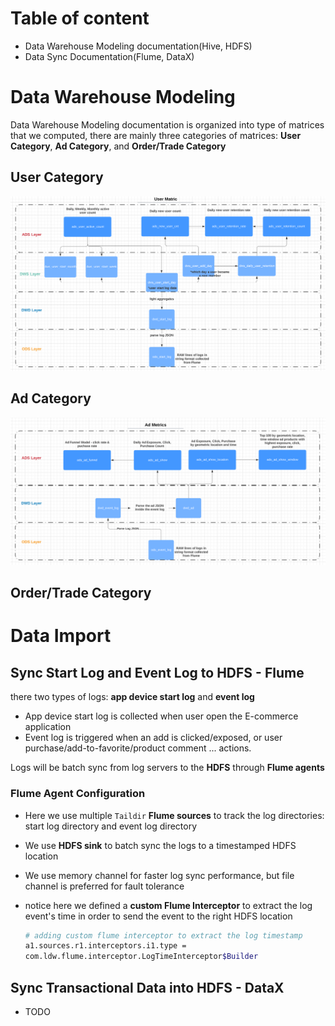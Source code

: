 # Table of content

- Data Warehouse Modeling documentation(Hive, HDFS)
- Data Sync Documentation(Flume, DataX)

# Data Warehouse Modeling

Data Warehouse Modeling documentation is organized into type of matrices that we computed, there are mainly three categories of matrices: **User Category**, **Ad Category**, and **Order/Trade Category**

## User Category

![](../rsrc/dw_user_model.png)

## Ad Category

![](../rsrc/dw_ad_model.png)

## Order/Trade Category



# Data Import

## Sync Start Log and Event Log to HDFS - Flume

there two types of logs: **app device start log** and **event log** 

- App device start log is collected when user open the E-commerce application
- Event log is triggered when an add is clicked/exposed, or user purchase/add-to-favorite/product comment ... actions.

Logs will be batch sync from log servers to the **HDFS** through **Flume agents**

### Flume Agent Configuration

- Here we use multiple `Taildir` **Flume sources** to track the log directories: start log directory and event log directory
- We use **HDFS sink** to batch sync the logs to a timestamped HDFS location
- We use memory channel for faster log sync performance, but file channel is preferred for fault tolerance

- notice here we defined a **custom Flume Interceptor** to extract the log event's time in order to send the event to the right HDFS location

  ```bash
  # adding custom flume interceptor to extract the log timestamp
  a1.sources.r1.interceptors.i1.type =
  com.ldw.flume.interceptor.LogTimeInterceptor$Builder
  ```



## Sync Transactional Data into HDFS - DataX

- TODO

